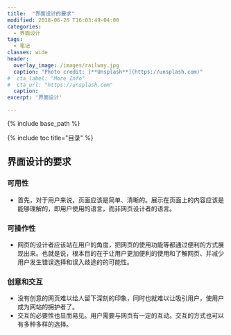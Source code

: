 ```yaml
---
title:  "界面设计的要求"
modified: 2018-06-26 T16:03:49-04:00
categories: 
  - 界面设计
tags:
  - 笔记
classes: wide
header:
  overlay_image: /images/railway.jpg 
  caption: "Photo credit: [**Unsplash**](https://unsplash.com)"
#  cta_label: "More Info" 
#  cta_url: "https://unsplash.com"
  caption:
excerpt: '界面设计'

---
```


{% include base_path %}

{% include toc title="目录" %}

 
## 界面设计的要求

### 可用性
- 首先，对于用户来说，页面应该是简单、清晰的。展示在页面上的内容应该是能够理解的，即用户使用的语言，而非网页设计者的语言。


### 可操作性
- 网页的设计者应该站在用户的角度，把网页的使用功能等都通过便利的方式展现出来。也就是说，根本目的在于让用户更加便利的使用和了解网页、并减少用户发生错误选择和误入歧途的的可能性。

### 创意和交互
- 没有创意的网页难以给人留下深刻的印象，同时也就难以让吸引用户，使用户成为网站的拥护者了。
- 交互的必要性也显而易见。用户需要与网页有一定的互动。交互的方式也可以有多种多样的选择。